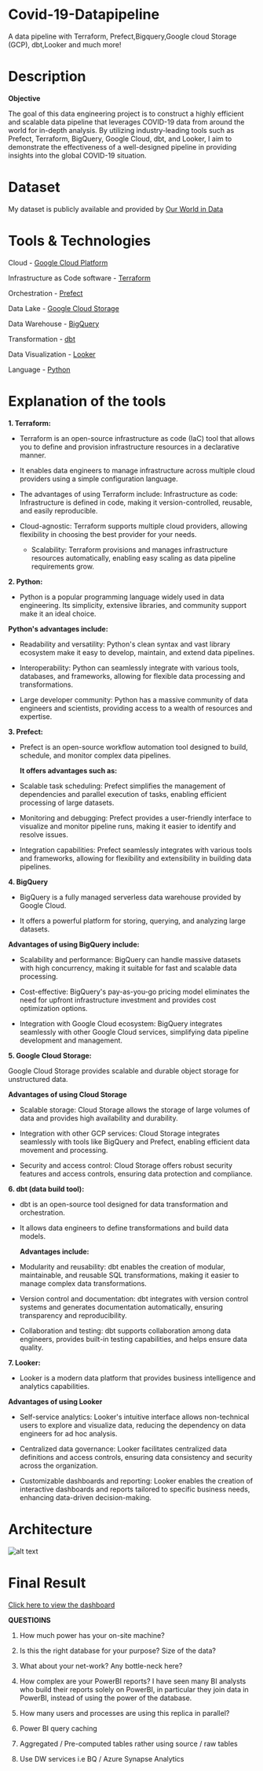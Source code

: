 # Covid-19-Datapipeline

A data pipeline with Terraform, Prefect,Bigquery,Google cloud Storage (GCP), dbt,Looker and much more!

# Description

**Objective**

The goal of this data engineering project is to construct a highly efficient and scalable data pipeline that leverages COVID-19 data from around the world for in-depth analysis. By utilizing industry-leading tools such as Prefect, Terraform, BigQuery, Google Cloud, dbt, and Looker, I aim to demonstrate the effectiveness of a well-designed pipeline in providing  insights into the global COVID-19 situation.

# Dataset
 My dataset is publicly available and provided by [Our World in Data](https://github.com/owid/covid-19-data)



# Tools & Technologies

Cloud -  [Google Cloud Platform](https://cloud.google.com/)

Infrastructure as Code software -   [Terraform](https://www.terraform.io/)

Orchestration -  [Prefect](https://www.prefect.io/)

Data Lake -  [Google Cloud Storage ](https://cloud.google.com/storage)

Data Warehouse - [BigQuery ](https://cloud.google.com/bigquery)

Transformation - [dbt ](https://www.getdbt.com/)

Data Visualization - [Looker ](https://cloud.google.com/looker)

Language -  [Python](https://www.python.org/)


# Explanation of the tools

**1. Terraform:**

- Terraform is an open-source infrastructure as code (IaC) tool that allows you to define and provision infrastructure resources in a declarative manner.

 - It enables data engineers to manage infrastructure across multiple cloud providers using a simple configuration language. 
 
 - The advantages of using Terraform include:
Infrastructure as code: Infrastructure is defined in code, making it version-controlled, reusable, and easily reproducible.

- Cloud-agnostic: Terraform supports multiple cloud providers, allowing flexibility in choosing the best provider for your needs.

  - Scalability: Terraform provisions and manages infrastructure resources automatically, enabling easy scaling as data pipeline requirements grow.


**2. Python:**

- Python is a popular programming language widely used in data engineering. Its simplicity, extensive libraries, and community support make it an ideal choice. 

**Python's advantages include:**

- Readability and versatility: Python's clean syntax and vast library ecosystem make it easy to develop, maintain, and extend data pipelines.
  
- Interoperability: Python can seamlessly integrate with various tools, databases, and frameworks, allowing for flexible data processing and transformations.
  
- Large developer community: Python has a massive community of data engineers and scientists, providing access to a wealth of resources and expertise.

**3. Prefect:**

- Prefect is an open-source workflow automation tool designed to build, schedule, and monitor complex data pipelines. 
  
  **It offers advantages such as:**

- Scalable task scheduling: Prefect simplifies the management of dependencies and parallel execution of tasks, enabling efficient processing of large datasets.
  
- Monitoring and debugging: Prefect provides a user-friendly interface to visualize and monitor pipeline runs, making it easier to identify and resolve issues.
  
- Integration capabilities: Prefect seamlessly integrates with various tools and frameworks, allowing for flexibility and extensibility in building data pipelines.


**4. BigQuery**

- BigQuery is a fully managed serverless data warehouse provided by Google Cloud. 
  
- It offers a powerful platform for storing, querying, and analyzing large datasets. 
  
**Advantages of using BigQuery include:**

- Scalability and performance: BigQuery can handle massive datasets with high concurrency, making it suitable for fast and scalable data processing.
  
- Cost-effective: BigQuery's pay-as-you-go pricing model eliminates the need for upfront infrastructure investment and provides cost optimization options.
  
- Integration with Google Cloud ecosystem: BigQuery integrates seamlessly with other Google Cloud services, simplifying data pipeline development and management.

**5. Google Cloud Storage:**

Google Cloud Storage provides scalable and durable object storage for unstructured data.

 **Advantages of using Cloud Storage** 

- Scalable storage: Cloud Storage allows the storage of large volumes of data and provides high availability and durability.
  
- Integration with other GCP services: Cloud Storage integrates seamlessly with tools like BigQuery and Prefect, enabling efficient data movement and processing.
  
- Security and access control: Cloud Storage offers robust security features and access controls, ensuring data protection and compliance.

**6. dbt (data build tool):**

- dbt is an open-source tool designed for data transformation and orchestration. 


- It allows data engineers to define transformations and build data models. 
  
  **Advantages include:**

- Modularity and reusability: dbt enables the creation of modular, maintainable, and reusable SQL transformations, making it easier to manage complex data transformations.
  

- Version control and documentation: dbt integrates with version control systems and generates documentation automatically, ensuring transparency and reproducibility.


- Collaboration and testing: dbt supports collaboration among data engineers, provides built-in testing capabilities, and helps ensure data quality.


**7. Looker:**

- Looker is a modern data platform that provides business intelligence and analytics capabilities. 


 **Advantages of using Looker**

- Self-service analytics: Looker's intuitive interface allows non-technical users to explore and visualize data, reducing the dependency on data engineers for ad hoc analysis.


- Centralized data governance: Looker facilitates centralized data definitions and access controls, ensuring data consistency and security across the organization.


- Customizable dashboards and reporting: Looker enables the creation of interactive dashboards and reports tailored to specific business needs, enhancing data-driven decision-making.

# Architecture

![alt text](img/img1.png)

# Final Result

[Click here to view the dashboard](https://lookerstudio.google.com/reporting/839b7c6a-b631-4522-9b49-1076d7a9563a/page/SnzUD)





**QUESTIOINS**


1. How much power has your on-site machine?

2. Is this the right database for your purpose?
Size of the data?

3. What about your net-work? Any bottle-neck here?
   
4. How complex are your PowerBI reports? I have seen many BI analysts who build their reports solely on PowerBI, in particular they join data in PowerBI, instead of using the power of the database.
   
5. How many users and processes are using this replica in parallel?

6. Power BI query caching
   
7. Aggregated / Pre-computed tables rather using source / raw tables
   
8. Use DW services i.e BQ / Azure Synapse Analytics







